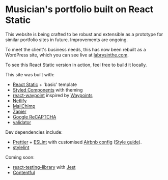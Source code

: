 # Musician's portfolio built on React Static

This website is being crafted to be robust and extensible as a prototype for similar portfolio sites in future. Improvements are ongoing.

To meet the client's business needs, this has now been rebuilt as a WordPress site, which you can see live at [labrysinthe.com](https://www.labrysinthe.com/).

To see this React Static version in action, feel free to build it locally.

This site was built with:

- [React Static](https://react-static.js.org) + 'basic' template
- [Styled Components](https://www.styled-components.com/) with theming
- [react-waypoint](http://brigade.github.io/react-waypoint/) inspired by [Waypoints](http://imakewebthings.com/waypoints/)
- [Netlify](https://www.netlify.com/)
- [MailChimp](https://mailchimp.com/)
- [Zapier](https://zapier.com/)
- [Google ReCAPTCHA](https://developers.google.com/recaptcha/)
- [validator](https://github.com/chriso/validator.js)

Dev dependencies include:

- [Prettier](https://prettier.io/) + [ESLint](https://eslint.org/) with customised [Airbnb config](https://github.com/airbnb/javascript/tree/master/packages/eslint-config-airbnb) ([Style guide](https://github.com/airbnb/javascript)).
- [stylelint](https://stylelint.io/)

Coming soon:

- [react-testing-library](https://github.com/kentcdodds/react-testing-library) with [Jest](https://jestjs.io/)
- [Contentful](https://www.contentful.com/)
